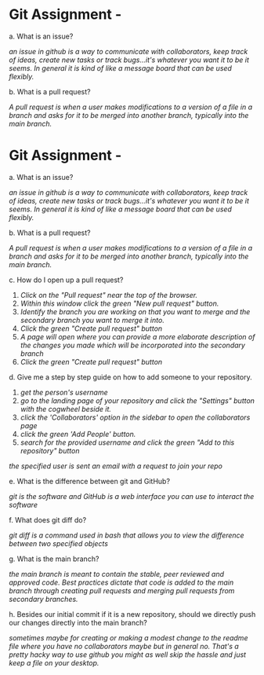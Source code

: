 # Git Assignment - <Your GitHub Username>


a. What is an issue?

_an issue in github is a way to communicate with collaborators, keep track of ideas, create new tasks or track bugs...it's whatever you want it to be it seems. In general it is kind of like a message board that can be used flexibly._

b. What is a pull request?

_A pull request is when a user makes modifications to a version of a file in a branch and asks for it to be merged into another branch, typically into the main branch._

# Git Assignment - <Anthony-Hendrickson>

a. What is an issue?

_an issue in github is a way to communicate with collaborators, keep track of ideas, create new tasks or track bugs...it's whatever you want it to be it seems. In general it is kind of like a message board that can be used flexibly._

b. What is a pull request?

_A pull request is when a user makes modifications to a version of a file in a branch and asks for it to be merged into another branch, typically into the main branch._

c. How do I open up a pull request?

1. _Click on the "Pull request" near the top of the browser._
2. _Within this window click the green "New pull request" button._
3. _Identify the branch you are working on that you want to merge and the secondary branch you want to merge it into._
4. _Click the green "Create pull request" button_
5. _A page will open where you can provide a more elaborate description of the changes you made which will be incorporated into the secondary branch_
6. _Click the green "Create pull request" button_

d. Give me a step by step guide on how to add someone to your repository.

1. _get the person's username_
2. _go to the landing page of your repository and click the "Settings" button with the cogwheel beside it._
3. _click the 'Collaborators' option in the sidebar to open the collaborators page_
4. _click the green 'Add People' button._
5. _search for the provided username and click the green "Add <username> to this repository" button_

_the specified user is sent an email with a request to join your repo_


e. What is the difference between git and GitHub?

_git is the software and GitHub is a web interface you can use to interact the software_

f. What does git diff do?

_git diff is a command used in bash that allows you to view the difference between two specified objects_

g. What is the main branch?

_the main branch is meant to contain the stable, peer reviewed and approved code. Best practices dictate that code is added to the main branch through creating pull requests and merging pull requests from secondary branches._

h. Besides our initial commit if it is a new repository, should we directly push our changes directly into the main branch?

_sometimes maybe for creating or making a modest change to the readme file where you have no collaborators maybe but in general no. That's a pretty hacky way to use github you might as well skip the hassle and just keep a file on your desktop._

